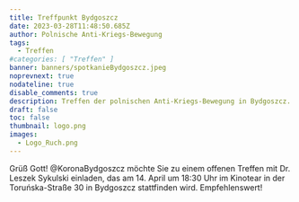 ```yaml
---
title: Treffpunkt Bydgoszcz
date: 2023-03-28T11:48:50.685Z
author: Polnische Anti-Kriegs-Bewegung
tags:
  - Treffen
#categories: [ "Treffen" ]
banner: banners/spotkanieBydgoszcz.jpeg
noprevnext: true
nodateline: true
disable_comments: true
description: Treffen der polnischen Anti-Kriegs-Bewegung in Bydgoszcz.
draft: false
toc: false
thumbnail: logo.png
images:
  - Logo_Ruch.png
---
```


Grüß Gott! @KoronaBydgoszcz möchte Sie zu einem offenen Treffen mit Dr. Leszek Sykulski einladen, das am 14. April um 18:30 Uhr im Kinotear in der Toruńska-Straße 30 in Bydgoszcz stattfinden wird. Empfehlenswert!